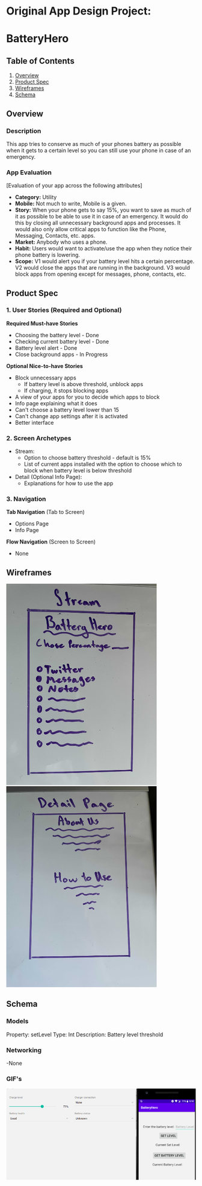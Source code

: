 Original App Design Project:
===

# BatteryHero

## Table of Contents
1. [Overview](#Overview)
1. [Product Spec](#Product-Spec)
1. [Wireframes](#Wireframes)
2. [Schema](#Schema)

## Overview
### Description
This app tries to conserve as much of your phones battery as possible when it gets to a certain level so you can still use your phone in case of an emergency.

### App Evaluation
[Evaluation of your app across the following attributes]
- **Category:** Utility
- **Mobile:** Not much to write, Mobile is a given.
- **Story:**  When your phone gets to say 15%, you want to save as much of it as possible to be able to use it in case of an emergency. It would do this by closing all unnecessary background apps and processes. It would also only allow critical apps to function like the Phone, Messaging, Contacts, etc. apps.
- **Market:** Anybody who uses a phone.
- **Habit:** Users would want to activate/use the app when they notice their phone battery is lowering.
- **Scope:** V1 would alert you if your battery level hits a certain percentage. V2 would close the apps that are running in the background. V3 would block apps from opening except for messages, phone, contacts, etc.

## Product Spec

### 1. User Stories (Required and Optional)

**Required Must-have Stories**

* Choosing the battery level - Done
* Checking current battery level - Done
* Battery level alert - Done
* Close background apps - In Progress

**Optional Nice-to-have Stories**

* Block unnecessary apps
    * If battery level is above threshold, unblock apps
    * If charging, it stops blocking apps
* A view of your apps for you to decide which apps to block
* Info page explaining what it does
* Can't choose a battery level lower than 15
* Can't change app settings after it is activated
* Better interface

### 2. Screen Archetypes

* Stream:
    * Option to choose battery threshold - default is 15%
    * List of current apps installed with the option to choose which to block when battery level is below threshold
* Detail (Optional Info Page):
    * Explanations for how to use the app

### 3. Navigation

**Tab Navigation** (Tab to Screen)

* Options Page
* Info Page

**Flow Navigation** (Screen to Screen)

* None

## Wireframes
<img src="https://github.com/TheTechThree/BatteryHero/blob/main/wireframe0.jpg" width="400">

<img src="https://github.com/TheTechThree/BatteryHero/blob/main/wireframe1.jpg" width="400">

## Schema 
### Models
Property: setLevel Type: Int Description: Battery level threshold
### Networking
-None

### GIF's
![progress-0](https://github.com/TheTechThree/BatteryHero/blob/main/BatterHero0.gif)

